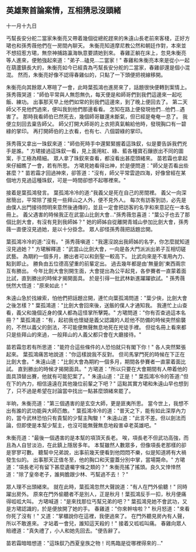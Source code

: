 英雄聚首論案情，互相猜忌沒頭緒
------------------------------

十一月十九日

丐幫長安分舵二當家朱衡亮又帶着幾個從總舵趕來的朱遠山長老前來客棧，正好方珺也和孫秀薇他們在一房間內聊天。
朱衡亮知道摩尼教公然和朝廷作對，本來並不想招惹方珺，無奈神捕路瀛海執意要請她到來。
春雞正躺在床上，忽見朱衡亮等人進來，便勉強起來道："弟子...磕見...二當家！"
春雞和朱衡亮本來是從小一起在葫蘆鎮長大的，朱衡亮如今已經貴為丐幫長安分舵的二當家，春雞卻還是個小混混。
然而，朱衡亮好像不認得春雞似的，只點了一下頭便把視線移開。

朱衡亮向其餘眾人寒暄了一會，此時葉孤鴻也進房來了，話題很快便轉到案情上。
孫秀薇哭道："師伯平常與人無怨無仇，每天便是和師哥們到我們這邊來一起吃飯、練功。
出事那天早上他們如常的到我們這邊來，到了晚上便回去了。
第二天師父不見他們過來，便叫我到他們那邊看看。
怎知在路上便發現他們...他們...遇害了。
那時我看師伯已然死去，幾個師哥雖還未斷氣，但已經是奄奄一息了。
我便立刻回去稟告師父。
師父打開大師哥的上衣把真氣輸給他時，發現胸口有一碧綠的掌印。
再打開師伯的上衣看，也有七、八個碧綠的掌印。

孫秀薇又拿出一珠釵來道："師伯死時手中還緊緊握着這珠釵，似是要告訴我們兇手是誰。"
方珺接過這珠釵一看，見上面用紅、綠、藍各種寶石鑲嵌出不同的圖案，手工極為精細。
眾人拿了珠釵來查看，都沒看出甚麼頭緒來。
苗若霜也拿起來仔細瞧了一會，若有所思。
方珺見她看得出神，於是便問道："師父是否看出些甚麼？"
苗若霜才回過神來，卻答道："沒有，師父平常雲遊四海，好像曾經在某個地方見過這種珠釵，可是一時間卻想不起哪裡來。"

接着是葉孤鴻發言。
葉孤鴻冷冷的道:"我義父是死在自己的房間裡。
義父一向深居簡出，平常除了接見一些拜山之人外，便不見外人。
每次有訪客到訪，必先是由僕人出門接待問明來意然後通傳的，並且一定會把訪客的名字和來意記在一本名冊上。
義父遇害的時候我正在武當山比劍大會..."孫秀薇忽喜道："葉公子也去了那個比劍大會，有沒有見到我師姊？"
她的師姊自從離開青城山參加比劍大會，孫秀薇一直便沒見過她，是以十分掛念。
眾人卻怪孫秀薇把話題岔開。

葉孤鴻冷冷的道:"沒有。"
孫秀薇嗔道："我還沒說出我師姊的名字，你怎麼就知道沒見過她？"
方珺解釋道："武當山比劍大會，一向是各大門派派出弟子互相切磋武藝。
為期約一個多月，勝出者可以和劍聖一較高下。
比武向來是不准用內力、點到即止。
勝負由五位德高望重的前輩定出。
過去幾年都是由'無量劍'東西兩宗互有勝出。
今年比劍大會別開生面，大會提出為公平起見，各參賽者一直蒙着面比試，直到勝出的時候才揭開面具。
於是引得一批武林新進躍躍欲試。"
孫秀薇恍然大悟道："原來如此！"

朱遠山急於找線索，怕他們把話題岔開，連忙向葉孤鴻問道："葉少俠，比劍大會之後怎樣？"
葉孤鴻道："比劍大會回來後，送飯的僕人才通知我。
我連忙上山查看，義父和幾個近身的僕人都為這怪掌所擊斃。"
方珺問道："你有否查過這本名冊？"
葉孤鴻道："有，起初我也懷疑是義父認識的人趁他不防備的時候突然偷襲的，不然以義父的劍法，不可能便無聲無息地死在兇徒手裡。
但從名冊上看來都只是些拜山的來過，一般拜山的人義父都只會在大廳接待。"

苗若霜忽若有所思道："能符合這些條件的人恐怕就只有閣下你！"
各人突然緊張起來。
葉孤鴻痛苦地說道："你這樣說我不反對。
但司馬掌門死的時候在下正在比劍大會。"
朱遠山道："比劍大會為期約一個多月，期間各參賽者一直蒙着面比試。
直到勝出的時候才揭開面具。"
方珺道："所以只要在大會期間有人帶着他的面具頂替出賽，他就有可能犯案了。"
朱遠山道："正是！"
葉孤鴻冷冷的答道:"但在下的內力，相信遠遠在其他幾位前輩之下吧？"
這點其實方珺和朱遠山早也想到了，只不過是希望在討論當中找出一點甚麼頭緒來罷了。

半晌，朱衡亮道："第三個遇害的是玄空大師，更是匪夷所思。
當今世上，我想不出有誰的武功能與大師匹敵。"
葉孤鴻冷冷的道："普天之下，能有如此深厚內力的，當今武林恐怕只有貴幫的少幫主陶駿！"
朱遠山道："此言不差。但以劍法而論，但即使是本幫少幫主，也沒可能無聲無息地殺害卓老英雄吧。"

朱衡亮道："最後一個遇害的是本幫的項頂天長老。
唉，項長老不但武功高強，而且為人自甘淡泊，在此鎮上隱居多年。
本幫雖然人數眾多，但像項長老那樣的卻是寥寥可數。
聽幫中兄弟說，出事前幾天便看到他悶悶不樂，似是知道將有大禍發生似的。
出事那天正值冬至，他的胸口和天靈蓋分別中掌，當場斃命。"
方珺道："項長老可有留下甚麼遺囑字條之類的？"
朱衡亮搖了搖頭。良久又悻悻然道："除了皇帝老子，誰夠膽跟少林、丐幫過不去！？"

眾人理不出頭緒來。
就在此時，葉孤鴻忽然大聲說道："有人在門外偷聽！"
同時躍出房外。
原來在門外偷聽者不是別人，正是秋月！葉孤鴻反手一扣，秋月便痛得呱呱大叫。
方珺喊道："是來找那位丐幫兄弟的吧？"
葉孤鴻見她不會武功，又是方珺認識的，於是便放開了她的手。
春雞道："你來幹啥啦？"
秋月怒道："來看你死了沒有！"
又道："掌櫃說你在這裡，我便過來了。
在門外聽見房內有人聲，所以不敢進來。
才站着一會兒，誰知這天殺的！"
接着又呱呱叫痛。
春雞向眾人賠禮道："真失禮了，小人和她先回去。"便告辭了。

苗若霜暗暗想道："這珠釵乃西夏皇族之物！司馬臨是從哪裡得來的..."